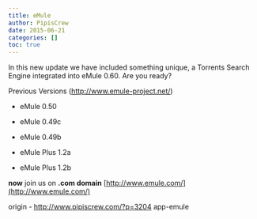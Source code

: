 ```yaml
---
title: eMule
author: PipisCrew
date: 2015-06-21
categories: []
toc: true
---
```


In this new update we have included something unique, a Torrents Search Engine integrated into eMule 0.60. Are you ready?

Previous Versions (http://www.emule-project.net/)

*   eMule 0.50

*   eMule 0.49c

*   eMule 0.49b

*   eMule Plus 1.2a

*   eMule Plus 1.2b

**now** join us on **.com domain**
[http://www.emule.com/](http://www.emule.com/)

origin - http://www.pipiscrew.com/?p=3204 app-emule
